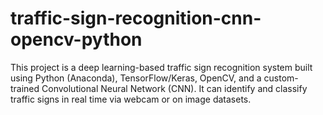 # traffic-sign-recognition-cnn-opencv-python
This project is a deep learning-based traffic sign recognition system built using Python (Anaconda), TensorFlow/Keras, OpenCV, and a custom-trained Convolutional Neural Network (CNN). It can identify and classify traffic signs in real time via webcam or on image datasets.
